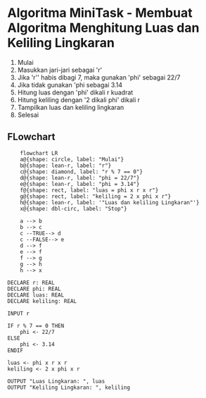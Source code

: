 # Algoritma MiniTask - Membuat Algoritma Menghitung Luas dan Keliling Lingkaran

1. Mulai
2. Masukkan jari-jari sebagai 'r'
3. Jika 'r'' habis dibagi 7, maka gunakan 'phi' sebagai 22/7
4. Jika tidak gunakan 'phi sebagai 3.14
5. Hitung luas dengan 'phi' dikali r kuadrat
6. Hitung keliling dengan '2 dikali phi' dikali r
7. Tampilkan luas dan keliling lingkaran
8. Selesai

## FLowchart
```mermaid
    flowchart LR
    a@{shape: circle, label: "Mulai"}
    b@{shape: lean-r, label: "r"}
    c@{shape: diamond, label: "r % 7 == 0"}
    d@{shape: lean-r, label: "phi = 22/7"}
    e@{shape: lean-r, label: "phi = 3.14"}
    f@{shape: rect, label: "luas = phi x r x r"}
    g@{shape: rect, label: "keliling = 2 x phi x r"}
    h@{shape: lean-r, label: '"Luas dan keliling Lingkaran"'}
    x@{shape: dbl-circ, label: "Stop"}

    a --> b
    b --> c
    c --TRUE--> d
    c --FALSE--> e
    d --> f
    e --> f
    f --> g
    g --> h
    h --> x 
```

```pseudocode
DECLARE r: REAL
DECLARE phi: REAL
DECLARE luas: REAL
DECLARE keliling: REAL

INPUT r

IF r % 7 == 0 THEN
    phi <- 22/7
ELSE
    phi <- 3.14
ENDIF

luas <- phi x r x r
keliling <- 2 x phi x r

OUTPUT "Luas Lingkaran: ", luas
OUTPUT "Keliling Lingkaran: ", keliling
````

